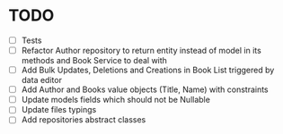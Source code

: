 # TODO

- [ ] Tests
- [ ] Refactor Author repository to return entity instead of model in its methods and Book Service to deal with
- [ ] Add Bulk Updates, Deletions and Creations in Book List triggered by data editor
- [ ] Add Author and Books value objects (Title, Name) with constraints
- [ ] Update models fields which should not be Nullable
- [ ] Update files typings
- [ ] Add repositories abstract classes
